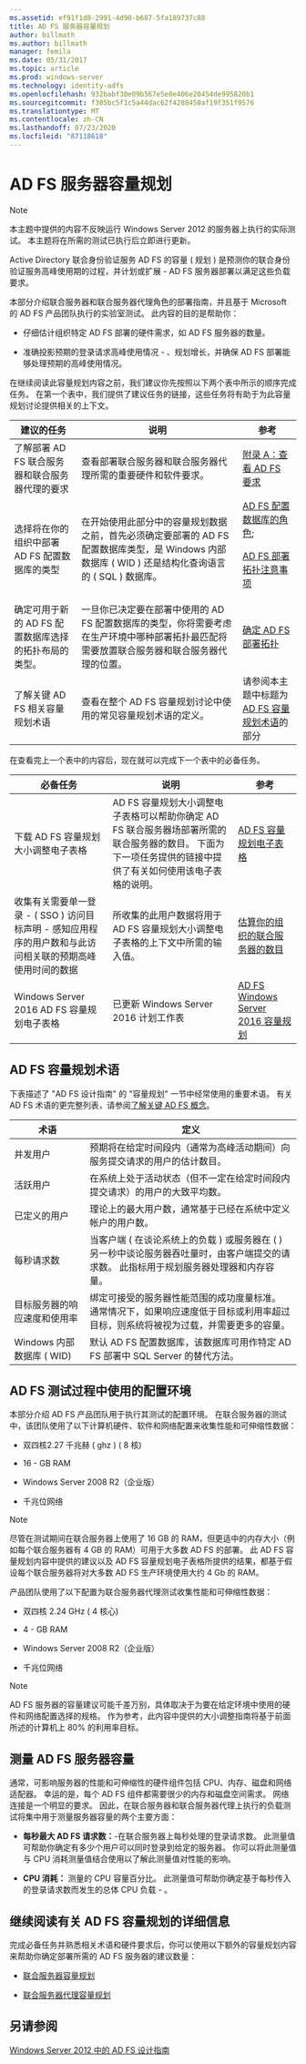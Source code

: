 ```yaml
---
ms.assetid: ef91f1d8-2991-4d90-b687-5fa189737c88
title: AD FS 服务器容量规划
author: billmath
ms.author: billmath
manager: femila
ms.date: 05/31/2017
ms.topic: article
ms.prod: windows-server
ms.technology: identity-adfs
ms.openlocfilehash: 932babf30e09b567e5e0e406e20454de995820b1
ms.sourcegitcommit: f305bc5f1c5a44dac62f4288450af19f351f9576
ms.translationtype: MT
ms.contentlocale: zh-CN
ms.lasthandoff: 07/23/2020
ms.locfileid: "87118618"
---
```

# <a name="planning-for-ad-fs-server-capacity"></a>AD FS 服务器容量规划


  
> [!NOTE]  
> 本主题中提供的内容不反映运行 Windows Server 2012 的服务器上执行的实际测试。 本主题将在所需的测试已执行后立即进行更新。  
  
Active Directory 联合身份验证服务 AD FS 的容量 \( 规划 \) 是预测你的联合身份验证服务高峰使用期的过程，并计划或扩展 \- AD FS 服务器部署以满足这些负载要求。  
  
本部分介绍联合服务器和联合服务器代理角色的部署指南，并且基于 Microsoft 的 AD FS 产品团队执行的实验室测试。 此内容的目的是帮助你：  
  
-   仔细估计组织特定 AD FS 部署的硬件需求，如 AD FS 服务器的数量。  
  
-   准确投影预期的登录请求高峰使用情况 \- 、规划增长，并确保 AD FS 部署能够处理预期的高峰使用情况。  
  
在继续阅读此容量规划内容之前，我们建议你先按照以下两个表中所示的顺序完成任务。 在第一个表中，我们提供了建议任务的链接，这些任务将有助于为此容量规划讨论提供相关的上下文。  
  
|建议的任务|说明|参考|  
|--------------------|---------------|-------------|  
|了解部署 AD FS 联合服务器和联合服务器代理的要求|查看部署联合服务器和联合服务器代理所需的重要硬件和软件要求。|[附录 A：查看 AD FS 要求](Appendix-A--Reviewing-AD-FS-Requirements.md)|  
|选择将在你的组织中部署 AD FS 配置数据库的类型|在开始使用此部分中的容量规划数据之前，首先必须确定要部署的 AD FS 配置数据库类型，是 Windows 内部数据库 \( WID \) 还是结构化查询语言的 \( SQL \) 数据库。|[AD FS 配置数据库的角色](../../ad-fs/technical-reference/The-Role-of-the-AD-FS-Configuration-Database.md);<p>[AD FS 部署拓扑注意事项](AD-FS-Deployment-Topology-Considerations.md)|  
|确定可用于新的 AD FS 配置数据库选择的拓扑布局的类型。|一旦你已决定要在部署中使用的 AD FS 配置数据库的类型，你将需要考虑在生产环境中哪种部署拓扑最匹配将需要放置联合服务器和联合服务器代理的位置。|[确定 AD FS 部署拓扑](Determine-Your-AD-FS-Deployment-Topology.md)|  
|了解关键 AD FS 相关容量规划术语|查看在整个 AD FS 容量规划讨论中使用的常见容量规划术语的定义。|请参阅本主题中标题为 [AD FS 容量规划术语](Planning-for-AD-FS-Server-Capacity.md#bk_terms)的部分|  
  
在查看完上一个表中的内容后，现在就可以完成下一个表中的必备任务。  
  
|必备任务|说明|参考|  
|---------------------|---------------|-------------|  
|下载 AD FS 容量规划大小调整电子表格|AD FS 容量规划大小调整电子表格可以帮助你确定 AD FS 联合服务器场部署所需的联合服务器的数目。 下面为下一项任务提供的链接中提供了有关如何使用该电子表格的说明。|[AD FS 容量规划电子表格](https://adfsdocs.blob.core.windows.net/adfs/ADFSCapacityPlanning.xlsx)|  
|收集有关需要单一登录 \- \( SSO \) 访问目标声明 \- 感知应用程序的用户数和与此访问相关联的预期高峰使用时间的数据|所收集的此用户数据将用于 AD FS 容量规划大小调整电子表格的上下文中所需的输入值。|[估算你的组织的联合服务器的数目](Planning-for-Federation-Server-Capacity.md#bk_estimatefs)|  
|Windows Server 2016 AD FS 容量规划电子表格|已更新 Windows Server 2016 计划工作表|[AD FS Windows Server 2016 容量规划](https://adfsdocs.blob.core.windows.net/adfs/ADFSCapacity2016.xlsx)  
  
## <a name="ad-fs-capacity-planning-terms"></a><a name="bk_terms"></a>AD FS 容量规划术语  
下表描述了 "AD FS 设计指南" 的 "容量规划" 一节中经常使用的重要术语。 有关 AD FS 术语的更完整列表，请参阅[了解关键 AD FS 概念](../../ad-fs/technical-reference/Understanding-Key-AD-FS-Concepts.md)。  
  
|术语|定义|  
|--------|--------------|  
|并发用户|预期将在给定时间段内（通常为高峰活动期间）向服务提交请求的用户的估计数目。|  
|活跃用户|在系统上处于活动状态（但不一定在给定时间段内提交请求）的用户的大致平均数。|  
|已定义的用户|理论上的最大用户数，通常基于已经在系统中定义帐户的用户数。|  
|每秒请求数|当客户端 \( 在谈论系统上的负载 \) 或服务器在 \( \) 另一秒中谈论服务器吞吐量时，由客户端提交的请求数。 此指标用于规划服务器处理器和内存容量。|  
|目标服务器的响应速度和使用率|绑定可接受的服务器性能范围的成功度量标准。 通常情况下，如果响应速度低于目标或利用率超过目标，则系统将被视为过载，并需要更多的容量。|  
|Windows 内部数据库 \( WID\)|默认 AD FS 配置数据库，该数据库可用作特定 AD FS 部署中 SQL Server 的替代方法。|  
  
## <a name="configuration-environment-used-during-ad-fs-testing"></a>AD FS 测试过程中使用的配置环境  
本部分介绍 AD FS 产品团队用于执行其测试的配置环境。 在联合服务器的测试中，该团队使用了以下计算机硬件、软件和网络配置来收集性能和可伸缩性数据：  
  
-   双四核2.27 千兆赫 \( ghz \) \( 8 核\)  
  
-   16 \- GB RAM  
  
-   Windows Server 2008 R2（企业版）  
  
-   千兆位网络  
  
> [!NOTE]  
> 尽管在测试期间在联合服务器上使用了 16 GB 的 RAM，但更适中的内存大小（例如每个联合服务器有 4 GB 的 RAM）可用于大多数 AD FS 的部署。 此 AD FS 容量规划内容中提供的建议以及 AD FS 容量规划电子表格所提供的结果，都基于假设每个联合服务器将对大多数 AD FS 生产环境使用大约 4 Gb 的 RAM。  
  
产品团队使用了以下配置为联合服务器代理测试收集性能和可伸缩性数据：  
  
-   双四核 2.24 GHz \( 4 核心\)  
  
-   4 \- GB RAM  
  
-   Windows Server 2008 R2（企业版）  
  
-   千兆位网络  
  
> [!NOTE]  
> AD FS 服务器的容量建议可能千差万别，具体取决于为要在给定环境中使用的硬件和网络配置选择的规格。 作为参考，此内容中提供的大小调整指南将基于前面所述的计算机上 80% 的利用率目标。  
  
## <a name="measure-ad-fs-server-capacity"></a>测量 AD FS 服务器容量  
通常，可影响服务器的性能和可伸缩性的硬件组件包括 CPU、内存、磁盘和网络适配器。 幸运的是，每个 AD FS 组件都需要很少的内存和磁盘空间需求。 网络连接是一个明显的要求。 因此，在联合服务器和联合服务器代理上执行的负载测试将集中用于测量服务器容量的两个主要方面：  
  
-   **每秒最大 AD FS 请求数：**\-在联合服务器上每秒处理的登录请求数。 此测量值可帮助你确定有多少个用户可以同时登录到给定的服务器。 你可以将此测量值与 CPU 消耗测量值结合使用以了解此测量值对性能的影响。  
  
-   **CPU 消耗：** 测量的 CPU 容量百分比。 此测量值可帮助你确定基于每秒传入的登录请求数而发生的总体 CPU 负载 \- 。  
  
## <a name="continue-reading-more-about-ad-fs-capacity-planning"></a>继续阅读有关 AD FS 容量规划的详细信息  
完成必备任务并熟悉相关术语和硬件要求后，你可以使用以下额外的容量规划内容来帮助你确定部署所需的 AD FS 服务器的建议数量：  
  
-   [联合服务器容量规划](Planning-for-Federation-Server-Capacity.md)  
  
-   [联合服务器代理容量规划](Planning-for-Federation-Server-Proxy-Capacity.md)  
  
## <a name="see-also"></a>另请参阅
[Windows Server 2012 中的 AD FS 设计指南](AD-FS-Design-Guide-in-Windows-Server-2012.md)
